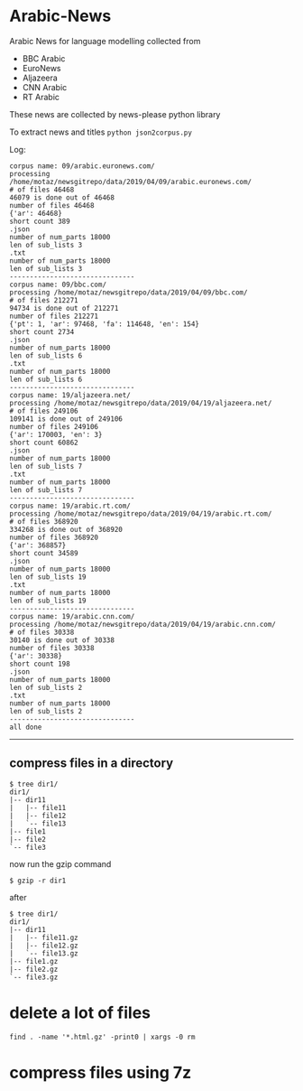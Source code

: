 ﻿﻿﻿﻿﻿﻿﻿﻿# Arabic-NewsArabic News for language modelling collected from * BBC Arabic * EuroNews * Aljazeera * CNN Arabic * RT Arabic These news are collected by news-please python libraryTo extract news and titles `python json2corpus.py`Log: ```corpus name: 09/arabic.euronews.com/processing /home/motaz/newsgitrepo/data/2019/04/09/arabic.euronews.com/# of files 4646846079 is done out of 46468number of files 46468{'ar': 46468}short count 389.jsonnumber of num_parts 18000len of sub_lists 3.txtnumber of num_parts 18000len of sub_lists 3-------------------------------corpus name: 09/bbc.com/processing /home/motaz/newsgitrepo/data/2019/04/09/bbc.com/# of files 21227194734 is done out of 212271number of files 212271{'pt': 1, 'ar': 97468, 'fa': 114648, 'en': 154}short count 2734.jsonnumber of num_parts 18000len of sub_lists 6.txtnumber of num_parts 18000len of sub_lists 6-------------------------------corpus name: 19/aljazeera.net/processing /home/motaz/newsgitrepo/data/2019/04/19/aljazeera.net/# of files 249106109141 is done out of 249106number of files 249106{'ar': 170003, 'en': 3}short count 60862.jsonnumber of num_parts 18000len of sub_lists 7.txtnumber of num_parts 18000len of sub_lists 7-------------------------------corpus name: 19/arabic.rt.com/processing /home/motaz/newsgitrepo/data/2019/04/19/arabic.rt.com/# of files 368920334268 is done out of 368920number of files 368920{'ar': 368857}short count 34589.jsonnumber of num_parts 18000len of sub_lists 19.txtnumber of num_parts 18000len of sub_lists 19-------------------------------corpus name: 19/arabic.cnn.com/processing /home/motaz/newsgitrepo/data/2019/04/19/arabic.cnn.com/# of files 3033830140 is done out of 30338number of files 30338{'ar': 30338}short count 198.jsonnumber of num_parts 18000len of sub_lists 2.txtnumber of num_parts 18000len of sub_lists 2-------------------------------all done```---## compress files in a directory ```$ tree dir1/dir1/|-- dir11|   |-- file11|   |-- file12|   `-- file13|-- file1|-- file2`-- file3```now run the gzip command`$ gzip -r dir1`after```$ tree dir1/dir1/|-- dir11|   |-- file11.gz|   |-- file12.gz|   `-- file13.gz|-- file1.gz|-- file2.gz`-- file3.gz```# delete a lot of files `find . -name '*.html.gz' -print0 | xargs -0 rm`# compress files using 7z 